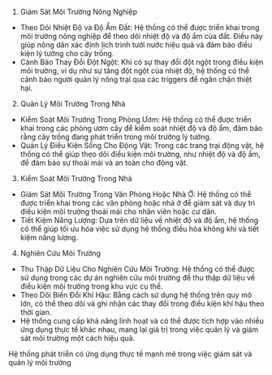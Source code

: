 1. Giám Sát Môi Trường Nông Nghiệp
- Theo Dõi Nhiệt Độ và Độ Ẩm Đất: Hệ thống có thể được triển khai trong môi trường nông nghiệp để theo dõi nhiệt độ và độ ẩm của đất. Điều này giúp nông dân xác định lịch trình tưới nước hiệu quả và đảm bảo điều kiện lý tưởng cho cây trồng.
- Cảnh Báo Thay Đổi Đột Ngột: Khi có sự thay đổi đột ngột trong điều kiện môi trường, ví dụ như sự tăng đột ngột của nhiệt độ, hệ thống có thể cảnh báo người quản lý nông trại qua các triggers để ngăn chặn thiệt hại.
2. Quản Lý Môi Trường Trong Nhà
- Kiểm Soát Môi Trường Trong Phòng Ươm: Hệ thống có thể được triển khai trong các phòng ươm cây để kiểm soát nhiệt độ và độ ẩm, đảm bảo rằng cây trồng đang phát triển trong môi trường lý tưởng.
- Quản Lý Điều Kiện Sống Cho Động Vật: Trong các trang trại động vật, hệ thống có thể giúp theo dõi điều kiện môi trường, như nhiệt độ và độ ẩm, để đảm bảo sự thoải mái và an toàn cho động vật.
3. Kiểm Soát Môi Trường Trong Nhà
- Giám Sát Môi Trường Trong Văn Phòng Hoặc Nhà Ở: Hệ thống có thể được triển khai trong các văn phòng hoặc nhà ở để giám sát và duy trì điều kiện môi trường thoải mái cho nhân viên hoặc cư dân.
- Tiết Kiệm Năng Lượng: Dựa trên dữ liệu về nhiệt độ và độ ẩm, hệ thống có thể giúp tối ưu hóa việc sử dụng hệ thống điều hòa không khí và tiết kiệm năng lượng.
4. Nghiên Cứu Môi Trường
- Thu Thập Dữ Liệu Cho Nghiên Cứu Môi Trường: Hệ thống có thể được sử dụng trong các dự án nghiên cứu môi trường để thu thập dữ liệu về điều kiện môi trường trong khu vực cụ thể.
- Theo Dõi Biến Đổi Khí Hậu: Bằng cách sử dụng hệ thống trên quy mô lớn, có thể theo dõi và ghi nhận các thay đổi trong điều kiện khí hậu theo thời gian.
- Hệ thống cung cấp khả năng linh hoạt và có thể được tích hợp vào nhiều ứng dụng thực tế khác nhau, mang lại giá trị trong việc quản lý và giám sát môi trường một cách hiệu quả.

Hệ thống phát triển có ứng dụng thực tế mạnh mẽ trong việc giám sát và quản lý môi trường
